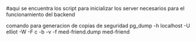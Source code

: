 #aqui se encuentra los script para inicializar los server necesarios para el funcionamiento del backend

comando para generacion de copias de seguridad
pg_dump -h localhost -U elliot -W -F c -b -v -f med-friend.dump med-friend
